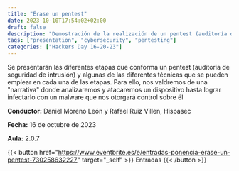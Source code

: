 ```yaml
---
title: "Érase un pentest"
date: 2023-10-10T17:54:02+02:00
draft: false
description: "Demostración de la realización de un pentest (auditoría de seguridad de intrusión) y pasando por las fases con diversos ejemplos prácticos"
tags: ["presentation", "cybersecurity", "pentesting"]
categories: ["Hackers Day 16-20-23"]
---
```

Se presentarán las diferentes etapas que conforma un pentest (auditoría de seguridad de intrusión) y algunas de las diferentes técnicas que se pueden emplear en cada una de las etapas. Para ello, nos valdremos de una "narrativa" donde analizaremos y atacaremos un dispositivo hasta lograr infectarlo con un malware que nos otorgará control sobre él

**Conductor:** Daniel Moreno León y Rafael Ruiz Villen, Hispasec

**Fecha:** 16 de octubre de 2023

**Aula:** 2.0.7

{{< button href="https://www.eventbrite.es/e/entradas-ponencia-erase-un-pentest-730258632227" target="_self" >}}
Entradas
{{< /button >}}